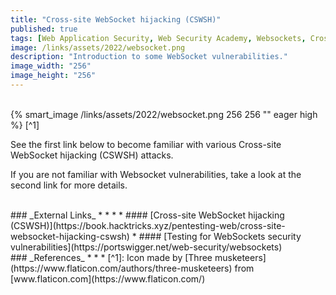 ```yaml
---
title: "Cross-site WebSocket hijacking (CSWSH)"
published: true
tags: [Web Application Security, Web Security Academy, Websockets, Cross-Site Request Forgery, CSRF]
image: /links/assets/2022/websocket.png
description: "Introduction to some WebSocket vulnerabilities."
image_width: "256"
image_height: "256"
---
```


<br>
{% smart_image /links/assets/2022/websocket.png 256 256 "" eager high %}
[^1]
<br>

See the first link below to become familiar with various Cross-site WebSocket hijacking (CSWSH) attacks.

If you are not familiar with Websocket vulnerabilities, take a look at the second link for more details.

<br>
### _External Links_
* * *
* #### [Cross-site WebSocket hijacking (CSWSH)](https://book.hacktricks.xyz/pentesting-web/cross-site-websocket-hijacking-cswsh)
* #### [Testing for WebSockets security vulnerabilities](https://portswigger.net/web-security/websockets)

<br>
### _References_
* * *
[^1]: Icon made by [Three musketeers](https://www.flaticon.com/authors/three-musketeers) from [www.flaticon.com](https://www.flaticon.com/)


